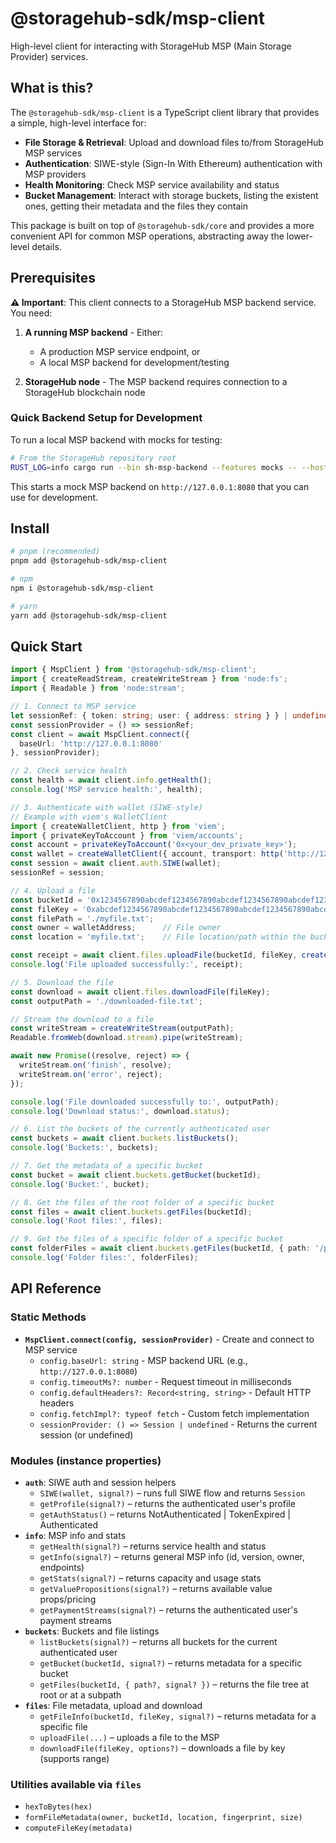 # @storagehub-sdk/msp-client

High-level client for interacting with StorageHub MSP (Main Storage Provider) services.

## What is this?

The `@storagehub-sdk/msp-client` is a TypeScript client library that provides a simple, high-level interface for:

- **File Storage & Retrieval**: Upload and download files to/from StorageHub MSP services
- **Authentication**: SIWE-style (Sign-In With Ethereum) authentication with MSP providers
- **Health Monitoring**: Check MSP service availability and status
- **Bucket Management**: Interact with storage buckets, listing the existent ones, getting their metadata and the files they contain

This package is built on top of `@storagehub-sdk/core` and provides a more convenient API for common MSP operations, abstracting away the lower-level details.

## Prerequisites

**⚠️ Important**: This client connects to a StorageHub MSP backend service. You need:

1. **A running MSP backend** - Either:
   - A production MSP service endpoint, or
   - A local MSP backend for development/testing

2. **StorageHub node** - The MSP backend requires connection to a StorageHub blockchain node

### Quick Backend Setup for Development

To run a local MSP backend with mocks for testing:

```bash
# From the StorageHub repository root
RUST_LOG=info cargo run --bin sh-msp-backend --features mocks -- --host 127.0.0.1 --port 8080
```

This starts a mock MSP backend on `http://127.0.0.1:8080` that you can use for development.

## Install

```bash
# pnpm (recommended)
pnpm add @storagehub-sdk/msp-client

# npm
npm i @storagehub-sdk/msp-client

# yarn
yarn add @storagehub-sdk/msp-client
```

## Quick Start

```ts
import { MspClient } from '@storagehub-sdk/msp-client';
import { createReadStream, createWriteStream } from 'node:fs';
import { Readable } from 'node:stream';

// 1. Connect to MSP service
let sessionRef: { token: string; user: { address: string } } | undefined;
const sessionProvider = () => sessionRef;
const client = await MspClient.connect({ 
  baseUrl: 'http://127.0.0.1:8080'
}, sessionProvider);

// 2. Check service health
const health = await client.info.getHealth();
console.log('MSP service health:', health);

// 3. Authenticate with wallet (SIWE-style)
// Example with viem's WalletClient
import { createWalletClient, http } from 'viem';
import { privateKeyToAccount } from 'viem/accounts';
const account = privateKeyToAccount('0x<your_dev_private_key>');
const wallet = createWalletClient({ account, transport: http('http://127.0.0.1:8545') });
const session = await client.auth.SIWE(wallet);
sessionRef = session;

// 4. Upload a file
const bucketId = '0x1234567890abcdef1234567890abcdef1234567890abcdef1234567890abcdef'; // StorageHub bucket identifier
const fileKey = '0xabcdef1234567890abcdef1234567890abcdef1234567890abcdef1234567890';   // Unique file identifier
const filePath = './myfile.txt';
const owner = walletAddress;      // File owner
const location = 'myfile.txt';    // File location/path within the bucket

const receipt = await client.files.uploadFile(bucketId, fileKey, createReadStream(filePath), owner, location);
console.log('File uploaded successfully:', receipt);

// 5. Download the file
const download = await client.files.downloadFile(fileKey);
const outputPath = './downloaded-file.txt';

// Stream the download to a file
const writeStream = createWriteStream(outputPath);
Readable.fromWeb(download.stream).pipe(writeStream);

await new Promise((resolve, reject) => {
  writeStream.on('finish', resolve);
  writeStream.on('error', reject);
});

console.log('File downloaded successfully to:', outputPath);
console.log('Download status:', download.status);

// 6. List the buckets of the currently authenticated user
const buckets = await client.buckets.listBuckets();
console.log('Buckets:', buckets);

// 7. Get the metadata of a specific bucket
const bucket = await client.buckets.getBucket(bucketId);
console.log('Bucket:', bucket);

// 8. Get the files of the root folder of a specific bucket
const files = await client.buckets.getFiles(bucketId);
console.log('Root files:', files);

// 9. Get the files of a specific folder of a specific bucket
const folderFiles = await client.buckets.getFiles(bucketId, { path: '/path/to/folder' });
console.log('Folder files:', folderFiles);
```

## API Reference

### Static Methods
- **`MspClient.connect(config, sessionProvider)`** - Create and connect to MSP service
  - `config.baseUrl: string` - MSP backend URL (e.g., `http://127.0.0.1:8080`)
  - `config.timeoutMs?: number` - Request timeout in milliseconds
  - `config.defaultHeaders?: Record<string, string>` - Default HTTP headers
  - `config.fetchImpl?: typeof fetch` - Custom fetch implementation
  - `sessionProvider: () => Session | undefined` - Returns the current session (or undefined)

### Modules (instance properties)
- **`auth`**: SIWE auth and session helpers
  - `SIWE(wallet, signal?)` – runs full SIWE flow and returns `Session`
  - `getProfile(signal?)` – returns the authenticated user's profile
  - `getAuthStatus()` – returns NotAuthenticated | TokenExpired | Authenticated
- **`info`**: MSP info and stats
  - `getHealth(signal?)` – returns service health and status
  - `getInfo(signal?)` – returns general MSP info (id, version, owner, endpoints)
  - `getStats(signal?)` – returns capacity and usage stats
  - `getValuePropositions(signal?)` – returns available value props/pricing
  - `getPaymentStreams(signal?)` – returns the authenticated user's payment streams
- **`buckets`**: Buckets and file listings
  - `listBuckets(signal?)` – returns all buckets for the current authenticated user
  - `getBucket(bucketId, signal?)` – returns metadata for a specific bucket
  - `getFiles(bucketId, { path?, signal? })` – returns the file tree at root or at a subpath
- **`files`**: File metadata, upload and download
  - `getFileInfo(bucketId, fileKey, signal?)` – returns metadata for a specific file
  - `uploadFile(...)` – uploads a file to the MSP
  - `downloadFile(fileKey, options?)` – downloads a file by key (supports range)

### Utilities available via `files`
- `hexToBytes(hex)`
- `formFileMetadata(owner, bucketId, location, fingerprint, size)`
- `computeFileKey(metadata)`